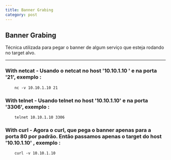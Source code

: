 ```yaml
---
title: Banner Grabing
category: post
---
```


Banner Grabing
---------------


Técnica utilizada para pegar o banner de algum serviço que esteja rodando no target alvo.

---

### With netcat - Usando o netcat no host '10.10.1.10 ' e na porta '21', exemplo :

		nc -v 10.10.1.10 21

### With telnet - Usando telnet no host '10.10.1.10' e na porta '3306', exemplo :

		telnet 10.10.1.10 3306

### With curl - Agora o curl, que pega o banner apenas para a porta 80 por padrão. Então passamos apenas o target do host '10.10.1.10' , exemplo :

		curl -v 10.10.1.10